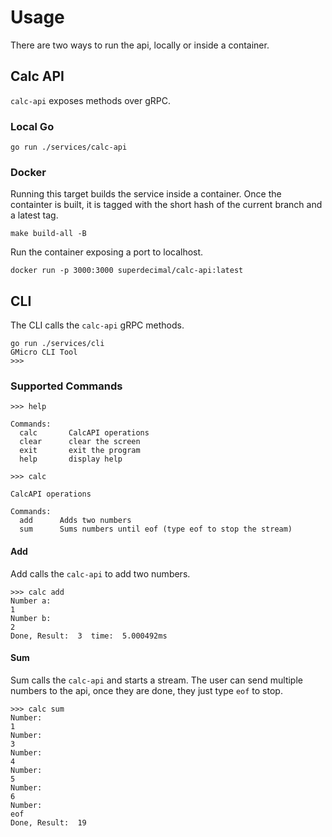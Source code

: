 # Usage
There are two ways to run the api, locally or inside a container.

## Calc API
`calc-api` exposes methods over gRPC. 

### Local Go
```
go run ./services/calc-api
```

### Docker
Running this target builds the service inside a container. Once the containter is built, it is tagged with the short hash of the current branch and a latest tag.
```
make build-all -B
```
Run the container exposing a port to localhost.
```
docker run -p 3000:3000 superdecimal/calc-api:latest
```


## CLI
The CLI calls the `calc-api` gRPC methods.

```
go run ./services/cli
GMicro CLI Tool
>>>
```

### Supported Commands
```
>>> help

Commands:
  calc       CalcAPI operations
  clear      clear the screen
  exit       exit the program
  help       display help

>>> calc

CalcAPI operations

Commands:
  add      Adds two numbers
  sum      Sums numbers until eof (type eof to stop the stream)

```

#### Add
Add calls the `calc-api` to add two numbers. 

```
>>> calc add
Number a:
1
Number b:
2
Done, Result:  3  time:  5.000492ms
```

#### Sum
Sum calls the `calc-api` and starts a stream. The user can send multiple numbers to the api, once they are done, they just type `eof` to stop.

```
>>> calc sum
Number:
1
Number:
3
Number:
4
Number:
5
Number:
6
Number:
eof
Done, Result:  19
```